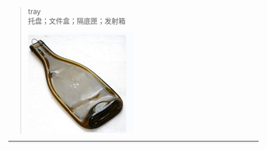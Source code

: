 > tray  
> 托盘；文件盒；隔底匣；发射箱
> 
> ![20200327222726.png](https://raw.githubusercontent.com/michaelzhang02010479/saveimage/master/img/20200327222726.png)
---


